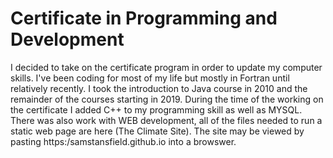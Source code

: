 # Certificate in Programming and Development

I decided to take on the certificate program in order to update my computer skills.  I've been coding for most of my life but mostly in Fortran until relatively recently.  I took the introduction to Java course in 2010 and the remainder of the courses starting in 2019.  During the time of the working on the certificate I added C++ to my programming skill as well as MYSQL.  There was also work with WEB development, all of the files needed to run a static web page are here (The Climate Site).  The site may be viewed by pasting https:/samstansfield.github.io into a browswer.
